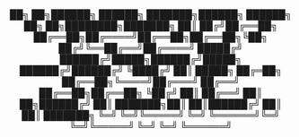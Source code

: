 
<h3 align="center">
██╗  ██╗██████╗       ██████╗ ███████╗██████╗ ██████╗ ██╗   ██╗████████╗███████╗
██║ ██╔╝██╔══██╗      ██╔══██╗██╔════╝██╔══██╗██╔══██╗╚██╗ ██╔╝╚══██╔══╝██╔════╝
█████╔╝ ██████╔╝█████╗██████╔╝█████╗  ██████╔╝██████╔╝ ╚████╔╝    ██║   █████╗  
██╔═██╗ ██╔══██╗╚════╝██╔═══╝ ██╔══╝  ██╔══██╗██╔══██╗  ╚██╔╝     ██║   ██╔══╝  
██║  ██╗██████╔╝      ██║     ███████╗██║  ██║██████╔╝   ██║      ██║   ███████╗
╚═╝  ╚═╝╚═════╝       ╚═╝     ╚══════╝╚═╝  ╚═╝╚═════╝    ╚═╝      ╚═╝   ╚══════╝
                                                                                
</h3>

